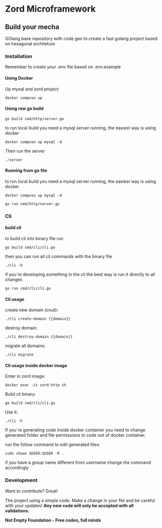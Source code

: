 # Zord Microframework
## Build your mecha

GOlang base repository with code gen to create a fast golang project based on hexagonal architeture

### Installation

Remember to create your .env file based on .env.example

#### Using Docker
Up mysql and zord project:

``` SHELL
docker compose up
```

#### Using raw go build

``` SHELL
go build cmd/http/server.go
```

to run local build you need a mysql server running, the easiest way is using docker

``` SHELL
docker compose up mysql -d
```

Then run the server

``` SHELL
./server
```

#### Running from go file

to run local build you need a mysql server running, the easiest way is using docker
``` SHELL
docker compose up mysql -d
```

``` SHELL
go run cmd/http/server.go
```

### Cli

#### build cli

to build cli into binary file run
``` SHELL
go build cmd/cli/cli.go
```

then you can run all cli commands with the binary file
``` SHELL
./cli -h
```

if you`re developing something in the cli the best way is run it directly to all changes 
``` SHELL
go run cmd/cli/cli.go
```

#### Cli usage

create new domain (crud):
``` SHELL
./cli create-domain {{domain}}
```

destroy domain:
``` SHELL
./cli destroy-domain {{domain}}
```

migrate all domains:
``` SHELL
./cli migrate
```

#### Cli usage inside docker image

Enter in zord image:
``` SHELL
docker exec -it zord-http sh
```

Build cli binary:
``` SHELL
go build cmd/cli/cli.go
```

Use it:
``` SHELL
./cli -h
```

If you`re generating code inside docker container you need to change generated folder and file permissions to code out of docker container.

run the follow command to edit generated files:
``` SHELL
sudo chown $USER:$USER -R .
```

if you have a group name different from username change the command accordingly

### Development

Want to contribute? Great!

The project using a simple code.
Make a change in your file and be careful with your updates!
**Any new code will only be accepted with all validations.**


**Not Empty Foundation - Free codes, full minds**